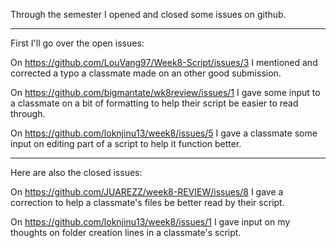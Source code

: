 Through the semester I opened and closed some issues on github.

------------------------------

First I'll go over the open issues:

On https://github.com/LouVang97/Week8-Script/issues/3 I mentioned and corrected a typo a classmate made on an other good submission.

On https://github.com/bigmantate/wk8review/issues/1 I gave some input to a classmate on a bit of formatting to help their script be easier to read through.

On https://github.com/loknjinu13/week8/issues/5 I gave a classmate some input on editing part of a script to help it function better.

------------------------------

Here are also the closed issues:

On https://github.com/JUAREZZ/week8-REVIEW/issues/8 I gave a correction to help a classmate's files be better read by their script.

On https://github.com/loknjinu13/week8/issues/1 I gave input on my thoughts on folder creation lines in a classmate's script.
